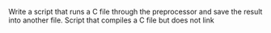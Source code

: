 Write a script that runs a C file through the preprocessor and save the result into another file.
Script that compiles a C file but does not link
